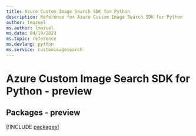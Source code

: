 ```yaml
---
title: Azure Custom Image Search SDK for Python
description: Reference for Azure Custom Image Search SDK for Python
author: lmazuel
ms.author: lmazuel
ms.data: 04/19/2023
ms.topic: reference
ms.devlang: python
ms.service: customimagesearch
---
```

# Azure Custom Image Search SDK for Python - preview
## Packages - preview
[!INCLUDE [packages](custom-image-search-index.md)]